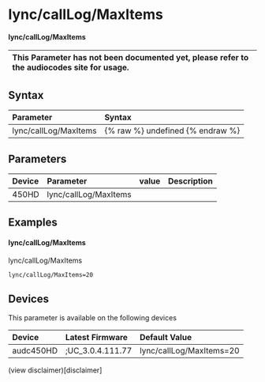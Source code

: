 ﻿---
description: lync/callLog/MaxItems
search: false
---

# lync/callLog/MaxItems

#### lync/callLog/MaxItems


| This Parameter has not been documented yet, please refer to the audiocodes site for usage.  |
| :--- |

## Syntax
| Parameter | Syntax |
| :--- | :--- |
|lync/callLog/MaxItems | {% raw %} undefined {% endraw %} |

## Parameters
|Device|Parameter|value|Description|
|:---|:---|:---|:---|
| 450HD | lync/callLog/MaxItems |  |  |

## Examples
#### lync/callLog/MaxItems

lync/callLog/MaxItems

```
lync/callLog/MaxItems=20
```

## Devices
This parameter is available on the following devices

| Device | Latest Firmware | Default Value |
|:---|:---|:---|
| audc450HD | ;UC_3.0.4.111.77 | lync/callLog/MaxItems=20 

(view disclaimer)[disclaimer]
